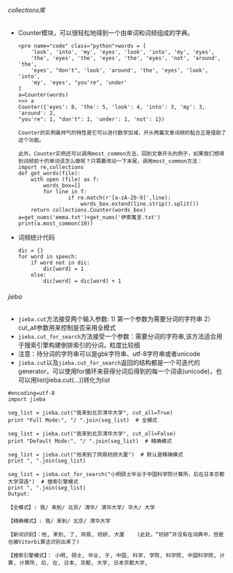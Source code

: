 ###### collections库

- Counter模块，可以很轻松地得到一个由单词和词频组成的字典。

  ```
  <pre name="code" class="python">words = [
      'look', 'into', 'my', 'eyes', 'look', 'into', 'my', 'eyes',
      'the', 'eyes', 'the', 'eyes', 'the', 'eyes', 'not', 'around', 'the',
      'eyes', "don't", 'look', 'around', 'the', 'eyes', 'look', 'into',
      'my', 'eyes', "you're", 'under'
  ]
  a=Counter(words)
  >>> a
  Counter({'eyes': 8, 'the': 5, 'look': 4, 'into': 3, 'my': 3, 'around': 2,
  "you're": 1, "don't": 1, 'under': 1, 'not': 1})
  
  Counter的实例最帅气的特性是它可以进行数学加减，开头两篇文章词频的黏合正是借助了这个功能。
  
  此外，Counter实例还可以调用most_common方法，回到文章开头的例子，如果我们想得到词频前十的单词该怎么做呢？只需要改动一下末尾，调用most_common方法：
  import re,collections
  def get_words(file):
      with open (file) as f:
          words_box=[]
          for line in f:                         
                  if re.match(r'[a-zA-Z0-9]',line):
                      words_box.extend(line.strip().split())               
      return collections.Counter(words_box)
  a=get_nums('emma.txt')+get_nums('伊索寓言.txt')
  print(a.most_common(10))
  ```



- 词频统计代码

  ```
  dic = {}
  for word in speech:
      if word not in dic:
          dic[word] = 1
      else:
          dic[word] = dic[word] + 1
  ```

  

###### jieba

- `jieba.cut`方法接受两个输入参数: 1) 第一个参数为需要分词的字符串 2）cut_all参数用来控制是否采用全模式
- `jieba.cut_for_search`方法接受一个参数：需要分词的字符串,该方法适合用于搜索引擎构建倒排索引的分词，粒度比较细
- 注意：待分词的字符串可以是gbk字符串、utf-8字符串或者unicode
- `jieba.cut`以及`jieba.cut_for_search`返回的结构都是一个可迭代的generator，可以使用for循环来获得分词后得到的每一个词语(unicode)，也可以用list(jieba.cut(...))转化为list

```
#encoding=utf-8
import jieba

seg_list = jieba.cut("我来到北京清华大学", cut_all=True)
print "Full Mode:", "/ ".join(seg_list)  # 全模式

seg_list = jieba.cut("我来到北京清华大学", cut_all=False)
print "Default Mode:", "/ ".join(seg_list)  # 精确模式

seg_list = jieba.cut("他来到了网易杭研大厦")  # 默认是精确模式
print ", ".join(seg_list)

seg_list = jieba.cut_for_search("小明硕士毕业于中国科学院计算所，后在日本京都大学深造")  # 搜索引擎模式
print ", ".join(seg_list)
Output:

【全模式】: 我/ 来到/ 北京/ 清华/ 清华大学/ 华大/ 大学

【精确模式】: 我/ 来到/ 北京/ 清华大学

【新词识别】：他, 来到, 了, 网易, 杭研, 大厦    (此处，“杭研”并没有在词典中，但是也被Viterbi算法识别出来了)

【搜索引擎模式】： 小明, 硕士, 毕业, 于, 中国, 科学, 学院, 科学院, 中国科学院, 计算, 计算所, 后, 在, 日本, 京都, 大学, 日本京都大学,
```

